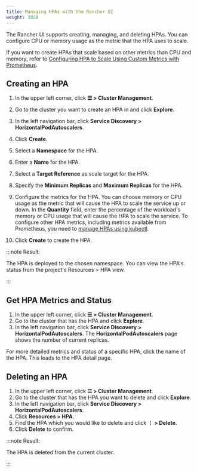 ```yaml
---
title: Managing HPAs with the Rancher UI
weight: 3028
---
```


The Rancher UI supports creating, managing, and deleting HPAs. You can configure CPU or memory usage as the metric that the HPA uses to scale.

If you want to create HPAs that scale based on other metrics than CPU and memory, refer to [Configuring HPA to Scale Using Custom Metrics with Prometheus](./manage-hpas-with-kubectl.md#configuring-hpa-to-scale-using-custom-metrics-with-prometheus).

## Creating an HPA

1. In the upper left corner, click **☰ > Cluster Management**.
1. Go to the cluster you want to create an HPA in and click **Explore**.
1. In the left navigation bar, click **Service Discovery > HorizontalPodAutoscalers**.
1. Click **Create**.
1. Select a **Namespace** for the HPA.
1. Enter a **Name** for the HPA.
1. Select a **Target Reference** as scale target for the HPA.
1. Specify the **Minimum Replicas** and **Maximum Replicas** for the HPA.
1. Configure the metrics for the HPA. You can choose memory or CPU usage as the metric that will cause the HPA to scale the service up or down. In the **Quantity** field, enter the percentage of the workload's memory or CPU usage that will cause the HPA to scale the service. To configure other HPA metrics, including metrics available from Prometheus, you need to [manage HPAs using kubectl](./manage-hpas-with-kubectl.md#configuring-hpa-to-scale-using-custom-metrics-with-prometheus).

1. Click **Create** to create the HPA.

:::note Result:

The HPA is deployed to the chosen namespace. You can view the HPA's status from the project's Resources > HPA view.

:::

## Get HPA Metrics and Status

1. In the upper left corner, click **☰ > Cluster Management**.
1. Go to the cluster that has the HPA and click **Explore**.
1. In the left navigation bar, click **Service Discovery > HorizontalPodAutoscalers**. The **HorizontalPodAutoscalers** page shows the number of current replicas.

For more detailed metrics and status of a specific HPA, click the name of the HPA. This leads to the HPA detail page.


## Deleting an HPA

1. In the upper left corner, click **☰ > Cluster Management**.
1. Go to the cluster that has the HPA you want to delete and click **Explore**.
1. In the left navigation bar, click **Service Discovery > HorizontalPodAutoscalers**.
1. Click **Resources > HPA**.
1. Find the HPA which you would like to delete and click **⋮ > Delete**.
1. Click **Delete** to confirm.

:::note Result:

The HPA is deleted from the current cluster.

:::